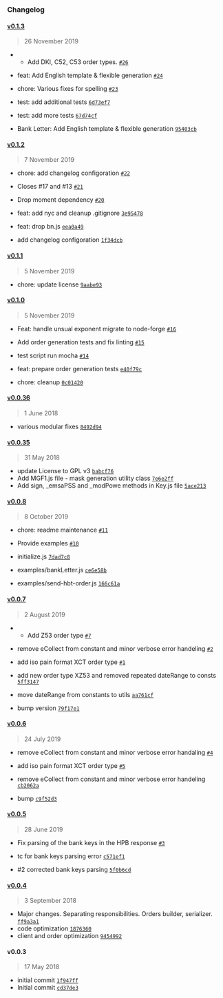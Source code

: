 ### Changelog

#### [v0.1.3](https://github.com/eCollect/node-ebics-client/compare/v0.1.2...v0.1.3)

> 26 November 2019

- * Add DKI, C52, C53 order types. [`#26`](https://github.com/eCollect/node-ebics-client/pull/26)
- feat: Add English template & flexible generation [`#24`](https://github.com/eCollect/node-ebics-client/pull/24)
- chore: Various fixes for spelling [`#23`](https://github.com/eCollect/node-ebics-client/pull/23)

- test: add additional tests [`6d73ef7`](https://github.com/eCollect/node-ebics-client/commit/6d73ef77d4454ff966b733f995b64d6dfd7c18b2)
- test: add more tests [`67d74cf`](https://github.com/eCollect/node-ebics-client/commit/67d74cfa0060d97c948bb747885eaba26294663b)
- Bank Letter: Add English template & flexible generation [`95403cb`](https://github.com/eCollect/node-ebics-client/commit/95403cbe6f90c81a696bb589533d713a4ba04873)

#### [v0.1.2](https://github.com/eCollect/node-ebics-client/compare/v0.1.1...v0.1.2)

> 7 November 2019

- chore: add changelog configoration [`#22`](https://github.com/eCollect/node-ebics-client/pull/22)
- Closes #17 and #13  [`#21`](https://github.com/eCollect/node-ebics-client/pull/21)
- Drop moment dependency [`#20`](https://github.com/eCollect/node-ebics-client/pull/20)

- feat: add nyc and cleanup .gitignore [`3e95478`](https://github.com/eCollect/node-ebics-client/commit/3e95478b3be719c86f32c7df10c42e46b7518669)
- feat: drop bn.js [`eea0a49`](https://github.com/eCollect/node-ebics-client/commit/eea0a49130e30c123b110120c69d7b7c19fd12ba)
- add changelog configoration [`1f34dcb`](https://github.com/eCollect/node-ebics-client/commit/1f34dcbfb6e0febbb93d5356fa36ac57d697a990)

#### [v0.1.1](https://github.com/eCollect/node-ebics-client/compare/v0.1.0...v0.1.1)

> 5 November 2019

- chore: update license [`9aabe93`](https://github.com/eCollect/node-ebics-client/commit/9aabe933e91b506ea38820b952ce8e5e58b4c2ff)

#### [v0.1.0](https://github.com/eCollect/node-ebics-client/compare/v0.0.8...v0.1.0)

> 5 November 2019

- Feat: handle unsual exponent migrate to node-forge [`#16`](https://github.com/eCollect/node-ebics-client/pull/16)
- Add order generation tests and fix linting [`#15`](https://github.com/eCollect/node-ebics-client/pull/15)
- test script run mocha [`#14`](https://github.com/eCollect/node-ebics-client/pull/14)

- feat: prepare order generation tests [`e40f79c`](https://github.com/eCollect/node-ebics-client/commit/e40f79cee68a194272c93f07e763175b213a77a1)
- chore: cleanup [`0c01420`](https://github.com/eCollect/node-ebics-client/commit/0c01420c1e14992a4169098ccd47cd196b899f06)

#### [v0.0.36](https://github.com/eCollect/node-ebics-client/compare/v0.0.35...v0.0.36)

> 1 June 2018

- various modular fixes [`8492d94`](https://github.com/eCollect/node-ebics-client/commit/8492d940542f61b17aa3a2da7de23f6539ffaad5)

#### [v0.0.35](https://github.com/eCollect/node-ebics-client/compare/v0.0.3...v0.0.35)

> 31 May 2018

- update License to GPL v3 [`babcf76`](https://github.com/eCollect/node-ebics-client/commit/babcf76b61af6eb737ab291a301e71bb84621820)
- Add MGF1.js file - mask generation utility class [`7e6e2ff`](https://github.com/eCollect/node-ebics-client/commit/7e6e2ff142688b0c453369fa7137b49e8b89cd81)
- Add sign, _emsaPSS and _modPowe methods in Key.js file [`5ace213`](https://github.com/eCollect/node-ebics-client/commit/5ace2137231af9a3563ab31fa0f70fbdf4b148cb)

#### [v0.0.8](https://github.com/eCollect/node-ebics-client/compare/v0.0.7...v0.0.8)

> 8 October 2019

- chore: readme maintenance [`#11`](https://github.com/eCollect/node-ebics-client/pull/11)
- Provide examples [`#10`](https://github.com/eCollect/node-ebics-client/pull/10)

- initialize.js [`7dad7c8`](https://github.com/eCollect/node-ebics-client/commit/7dad7c878722be94e03808cef3af38d34019c623)
- examples/bankLetter.js [`ce6e58b`](https://github.com/eCollect/node-ebics-client/commit/ce6e58b3f33017967e5b26fe15a2c435012b8af6)
- examples/send-hbt-order.js [`166c61a`](https://github.com/eCollect/node-ebics-client/commit/166c61aec4a247d923de82278271ec02cbef815f)

#### [v0.0.7](https://github.com/eCollect/node-ebics-client/compare/v0.0.6...v0.0.7)

> 2 August 2019

- * Add Z53 order type [`#7`](https://github.com/eCollect/node-ebics-client/pull/7)
- remove eCollect from constant and minor verbose error handeling [`#2`](https://github.com/eCollect/node-ebics-client/pull/2)
- add iso pain format XCT order type [`#1`](https://github.com/eCollect/node-ebics-client/pull/1)

- add new order type XZ53 and removed repeated dateRange to consts [`5ff3147`](https://github.com/eCollect/node-ebics-client/commit/5ff314712443c4c8465f46292b010cfedfed8c2e)
- move dateRange from constants to utils [`aa761cf`](https://github.com/eCollect/node-ebics-client/commit/aa761cf7ad87a271d6e6d9eed40e04eb4376f6c5)
- bump version [`79f17e1`](https://github.com/eCollect/node-ebics-client/commit/79f17e14045d121c9505eb3118967f5f88ae79e2)

#### [v0.0.6](https://github.com/eCollect/node-ebics-client/compare/v0.0.5...v0.0.6)

> 24 July 2019

- remove eCollect from constant and minor verbose error handaling [`#4`](https://github.com/eCollect/node-ebics-client/pull/4)
- add iso pain format XCT order type [`#5`](https://github.com/eCollect/node-ebics-client/pull/5)

- remove eCollect from constant and minor verbose error handeling [`cb2062a`](https://github.com/eCollect/node-ebics-client/commit/cb2062ae2fbd8e8881de26561efddad1f272e065)
- bump [`c9f52d3`](https://github.com/eCollect/node-ebics-client/commit/c9f52d3bd99b9f8761652365b217d9580fa34632)

#### [v0.0.5](https://github.com/eCollect/node-ebics-client/compare/v0.0.4...v0.0.5)

> 28 June 2019

- Fix parsing of the bank keys in the HPB response [`#3`](https://github.com/eCollect/node-ebics-client/pull/3)

- tc for bank keys parsing error [`c571ef1`](https://github.com/eCollect/node-ebics-client/commit/c571ef181bca2e0cbec70bc6df53c706acd6c829)
- #2 corrected bank keys parsing [`5f0b6cd`](https://github.com/eCollect/node-ebics-client/commit/5f0b6cd3747c4613920d2f71f3c04ce13225d397)

#### [v0.0.4](https://github.com/eCollect/node-ebics-client/compare/v0.0.36...v0.0.4)

> 3 September 2018

- Major changes. Separating responsibilities. Orders builder, serializer. [`ff9a3a1`](https://github.com/eCollect/node-ebics-client/commit/ff9a3a16b47d0a25674134c875bfd651995837e4)
- code optimization [`1876360`](https://github.com/eCollect/node-ebics-client/commit/187636019c290d757aca77d4c14fb4f2519acd38)
- client and order optimization [`9454992`](https://github.com/eCollect/node-ebics-client/commit/945499290a8698aed504b573019de2c23148006a)

#### v0.0.3

> 17 May 2018

- initial commit [`1f947ff`](https://github.com/eCollect/node-ebics-client/commit/1f947ff1480c522f89fa1f547581b55e2378d920)
- Initial commit [`cd37de3`](https://github.com/eCollect/node-ebics-client/commit/cd37de3895e32a61798c79ce3a6447e2f269019d)
